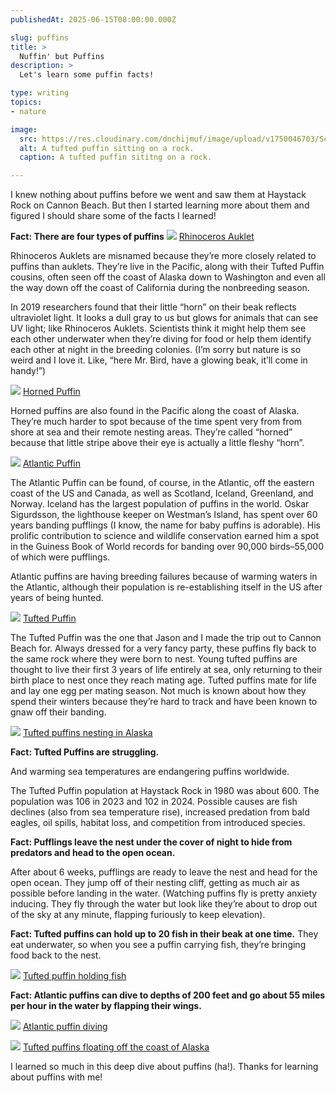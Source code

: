 ```yaml
---
publishedAt: 2025-06-15T08:00:00.000Z

slug: puffins
title: >
  Nuffin' but Puffins
description: >
  Let's learn some puffin facts!

type: writing
topics:
- nature

image: 
  src: https://res.cloudinary.com/dnchijmuf/image/upload/v1750046703/Screenshot_2025-06-08_at_21.55.29_1_p4soye.png
  alt: A tufted puffin sitting on a rock.
  caption: A tufted puffin sititng on a rock.

---
```


I knew nothing about puffins before we went and saw them at Haystack Rock on Cannon Beach. But then I started learning more about them and figured I should share some of the facts I learned!

**Fact: There are four types of puffins**
![](https://res.cloudinary.com/dnchijmuf/image/upload/v1750046750/Screenshot_2025-06-08_at_21.42.35_zmbla0.png)
[Rhinoceros Auklet](https://www.seattleaquarium.org/animal/rhinoceros-auklet/)

Rhinoceros Auklets are misnamed because they’re more closely related to puffins than auklets. They’re live in the Pacific, along with their Tufted Puffin cousins, often seen off the coast of Alaska down to Washington and even all the way down off the coast of California during the nonbreeding season.

In 2019 researchers found that their little “horn” on their beak reflects ultraviolet light. It looks a dull gray to us but glows for animals that can see UV light; like Rhinoceros Auklets. Scientists think it might help them see each other underwater when they’re diving for food or help them identify each other at night in the breeding colonies. (I’m sorry but nature is so weird and I love it. Like, “here Mr. Bird, have a glowing beak, it’ll come in handy!”)

![](https://res.cloudinary.com/dnchijmuf/image/upload/v1750046739/Screenshot_2025-06-08_at_21.53.22_w24mp4.png)
[Horned Puffin](https://www.allaboutbirds.org/guide/horned_puffin)

Horned puffins are also found in the Pacific along the coast of Alaska. They’re much harder to spot because of the time spent very from from shore at sea and their remote nesting areas. They’re called “horned” because that little stripe above their eye is actually a little fleshy “horn”.

![](https://res.cloudinary.com/dnchijmuf/image/upload/v1750046728/Screenshot_2025-06-08_at_21.51.49_jltbt8.png)
[Atlantic Puffin](https://www.allaboutbirds.org/guide/atlantic_puffin)

The Atlantic Puffin can be found, of course, in the Atlantic, off the eastern coast of the US and Canada, as well as Scotland, Iceland, Greenland, and Norway. Iceland has the largest population of puffins in the world. Oskar Sigurdsson, the lighthouse keeper on Westman’s Island, has spent over 60 years banding pufflings (I know, the name for baby puffins is adorable). His prolific contribution to science and wildlife conservation earned him a spot in the Guiness Book of World records for banding over 90,000 birds–55,000 of which were pufflings. 

Atlantic puffins are having breeding failures because of warming waters in the Atlantic, although their population is re-establishing itself in the US after years of being hunted.

![](https://res.cloudinary.com/dnchijmuf/image/upload/v1750046703/Screenshot_2025-06-08_at_21.55.29_1_p4soye.png)
[Tufted Puffin](https://www.allaboutbirds.org/guide/Tufted_Puffin/photo-gallery/302865131)

The Tufted Puffin was the one that Jason and I made the trip out to Cannon Beach for. Always dressed for a very fancy party, these puffins fly back to the same rock where they were born to nest. Young tufted puffins are thought to live their first 3 years of life entirely at sea, only returning to their birth place to nest once they reach mating age. Tufted puffins mate for life and lay one egg per mating season. Not much is known about how they spend their winters because they’re hard to track and have been known to gnaw off their banding.

![](https://res.cloudinary.com/dnchijmuf/image/upload/v1750046689/Screenshot_2025-06-08_at_21.13.50_qbycfr.png)
[Tufted puffins nesting in Alaska](https://www.fws.gov/story/2022-06/tufted-puffins-sea-sentinels)

**Fact: Tufted Puffins are struggling.** 

And warming sea temperatures are endangering puffins worldwide.

The Tufted Puffin population at Haystack Rock in 1980 was about 600. The population was 106 in 2023 and 102 in 2024. Possible causes are fish declines (also from sea temperature rise), increased predation from bald eagles, oil spills, habitat loss, and competition from introduced species. 

**Fact: Pufflings leave the nest under the cover of night to hide from predators and head to the open ocean.**

After about 6 weeks, pufflings are ready to leave the nest and head for the open ocean. They jump off of their nesting cliff, getting as much air as possible before landing in the water. (Watching puffins fly is pretty anxiety inducing. They fly through the water but look like they’re about to drop out of the sky at any minute, flapping furiously to keep elevation).

**Fact: Tufted puffins can hold up to 20 fish in their beak at one time.** 
They eat underwater, so when you see a puffin carrying fish, they’re bringing food back to the nest.

![](https://res.cloudinary.com/dnchijmuf/image/upload/v1750046679/Screenshot_2025-06-08_at_21.20.44_qshew0.png)
[Tufted puffin holding fish](https://birdsoftheworld.org/bow/species/tufpuf/cur/introduction)

**Fact: Atlantic puffins can dive to depths of 200 feet and go about 55 miles per hour in the water by flapping their wings.**

![](https://res.cloudinary.com/dnchijmuf/image/upload/v1750046674/Screenshot_2025-06-08_at_21.23.33_ebunek.png)
[Atlantic puffin diving](https://www.facebook.com/photo?fbid=10156284515786174&set=a.99772426173)

![](https://res.cloudinary.com/dnchijmuf/image/upload/v1750046668/Screenshot_2025-06-08_at_21.25.46_vm3n9j.png)
[Tufted puffins floating off the coast of Alaska](https://www.fws.gov/story/2022-06/tufted-puffins-sea-sentinels)

I learned so much in this deep dive about puffins (ha!). Thanks for learning about puffins with me!